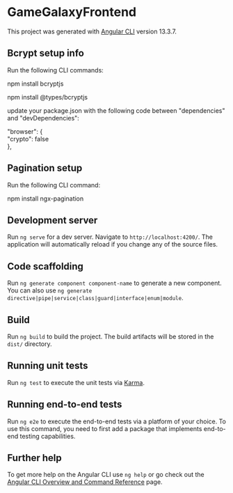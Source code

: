 # GameGalaxyFrontend

This project was generated with [Angular CLI](https://github.com/angular/angular-cli) version 13.3.7.

## Bcrypt setup info

Run the following CLI commands:

npm install bcryptjs

npm install @types/bcryptjs

update your package.json with the following code between "dependencies" and "devDependencies":

"browser": {    
    "crypto": false    
},

## Pagination setup

Run the following CLI command:

npm install ngx-pagination



## Development server

Run `ng serve` for a dev server. Navigate to `http://localhost:4200/`. The application will automatically reload if you change any of the source files.

## Code scaffolding

Run `ng generate component component-name` to generate a new component. You can also use `ng generate directive|pipe|service|class|guard|interface|enum|module`.

## Build

Run `ng build` to build the project. The build artifacts will be stored in the `dist/` directory.

## Running unit tests

Run `ng test` to execute the unit tests via [Karma](https://karma-runner.github.io).

## Running end-to-end tests

Run `ng e2e` to execute the end-to-end tests via a platform of your choice. To use this command, you need to first add a package that implements end-to-end testing capabilities.

## Further help

To get more help on the Angular CLI use `ng help` or go check out the [Angular CLI Overview and Command Reference](https://angular.io/cli) page.
